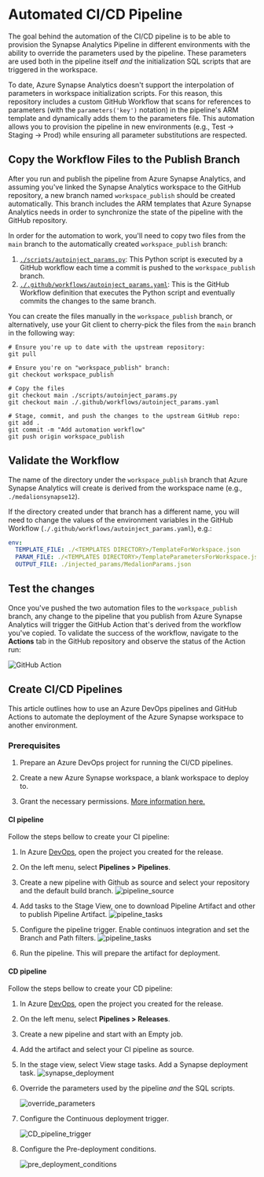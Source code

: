 # Automated CI/CD Pipeline

The goal behind the automation of the CI/CD pipeline is to be able
to provision the Synapse Analytics Pipeline in different environments
with the ability to override the parameters used by the pipeline.
These parameters are used both in the pipeline itself _and_ the
initialization SQL scripts that are triggered in the workspace.

To date, Azure Synapse Analytics doesn't support the interpolation
of parameters in workspace initialization scripts. For this reason,
this repository includes a custom GitHub Workflow that scans for
references to parameters (with the `parameters('key')` notation)
in the pipeline's ARM template and dynamically adds them to the
parameters file. This automation allows you to provision the pipeline
in new environments (e.g., Test -> Staging -> Prod) while ensuring
all parameter substitutions are respected.

## Copy the Workflow Files to the Publish Branch

After you run and publish the pipeline from Azure Synapse Analytics,
and assuming you've linked the Synapse Analytics workspace to the
GitHub repository, a new branch named `workspace_publish` should be
created automatically. This branch includes the ARM templates that
Azure Synapse Analytics needs in order to synchronize the state of
the pipeline with the GitHub repository.

In order for the automation to work, you'll need to copy two files
from the `main` branch to the automatically created
`workspace_publish` branch:

1. [`./scripts/autoinject_params.py`](../scripts/autoinject_params.py):
   This Python script is executed by a GitHub workflow each time
   a commit is pushed to the `workspace_publish` branch.
2. [`./.github/workflows/autoinject_params.yaml`](../.github/workflows/autoinject_params.yaml):
   This is the GitHub Workflow definition that executes the Python
   script and eventually commits the changes to the same branch.

You can create the files manually in the `workspace_publish` branch,
or alternatively, use your Git client to cherry-pick the files from
the `main` branch in the following way:

```shell
# Ensure you're up to date with the upstream repository:
git pull

# Ensure you're on "workspace_publish" branch:
git checkout workspace_publish

# Copy the files 
git checkout main ./scripts/autoinject_params.py
git checkout main ./.github/workflows/autoinject_params.yaml

# Stage, commit, and push the changes to the upstream GitHub repo:
git add .
git commit -m "Add automation workflow"
git push origin workspace_publish
```

## Validate the Workflow

The name of the directory under the `workspace_publish` branch that
Azure Synapse Analytics will create is derived from the workspace name
(e.g., `./medalionsynapse12`).

If the directory created under that branch has a different name, you will
need to change the values of the environment variables in the GitHub
Workflow (`./.github/workflows/autoinject_params.yaml`), e.g.:

```yaml
env:
  TEMPLATE_FILE: ./<TEMPLATES DIRECTORY>/TemplateForWorkspace.json
  PARAM_FILE: ./<TEMPLATES DIRECTORY>/TemplateParametersForWorkspace.json
  OUTPUT_FILE: ./injected_params/MedalionParams.json
```

## Test the changes

Once you've pushed the two automation files to the `workspace_publish`
branch, any change to the pipeline that you publish from Azure
Synapse Analytics will trigger the GitHub Action that's derived from
the workflow you've copied. To validate the success of the workflow,
navigate to the **Actions** tab in the GitHub repository and observe
the status of the Action run:

![GitHub Action](./gh_action.png)

## Create CI/CD Pipelines

This article outlines how to use an Azure DevOps pipelines and GitHub Actions to automate the deployment of the Azure Synapse workspace to another environment.

### Prerequisites

1. Prepare an Azure DevOps project for running the CI/CD pipelines.

1. Create a new Azure Synapse workspace, a blank workspace to deploy to.

1. Grant the necessary permissions. [More information here.](https://docs.microsoft.com/en-us/azure/synapse-analytics/cicd/continuous-integration-delivery#azure-synapse-analytics)

#### CI pipeline

Follow the steps bellow to create your CI pipeline:

1. In Azure [DevOps](https://dev.azure.com/), open the project you created for the release.

1. On the left menu, select **Pipelines > Pipelines**.

1. Create a new pipeline with Github as source and select your repository and the default build branch.
    ![pipeline_source](./pipeline_source.PNG)

1. Add tasks to the Stage View, one to download Pipeline Artifact and other to publish Pipeline Artifact.
    ![pipeline_tasks](./pipeline_tasks.PNG)

1. Configure the pipeline trigger. Enable continuos integration and set the Branch and Path filters.
    ![pipeline_tasks](./build_pipeline_triggers.PNG)

1. Run the pipeline. This will prepare the artifact for deployment.

#### CD pipeline

Follow the steps bellow to create your CD pipeline:

1. In Azure [DevOps](https://dev.azure.com/), open the project you created for the release.

1. On the left menu, select **Pipelines > Releases**.

1. Create a new pipeline and start with an Empty job.

1. Add the artifact and select your CI pipeline as source.

1. In the stage view, select View stage tasks. Add a Synapse deployment task.
    ![synapse_deployment](.\synapse_deployment.PNG)

1. Override the parameters used by the pipeline _and_ the SQL scripts.

    ![override_parameters](.\override_parameters.PNG)

1. Configure the Continuous deployment trigger.

    ![CD_pipeline_trigger](./CD_pipeline_trigger.PNG)

1. Configure the Pre-deployment conditions.

    ![pre_deployment_conditions](./pre_deployment_conditions.PNG)
